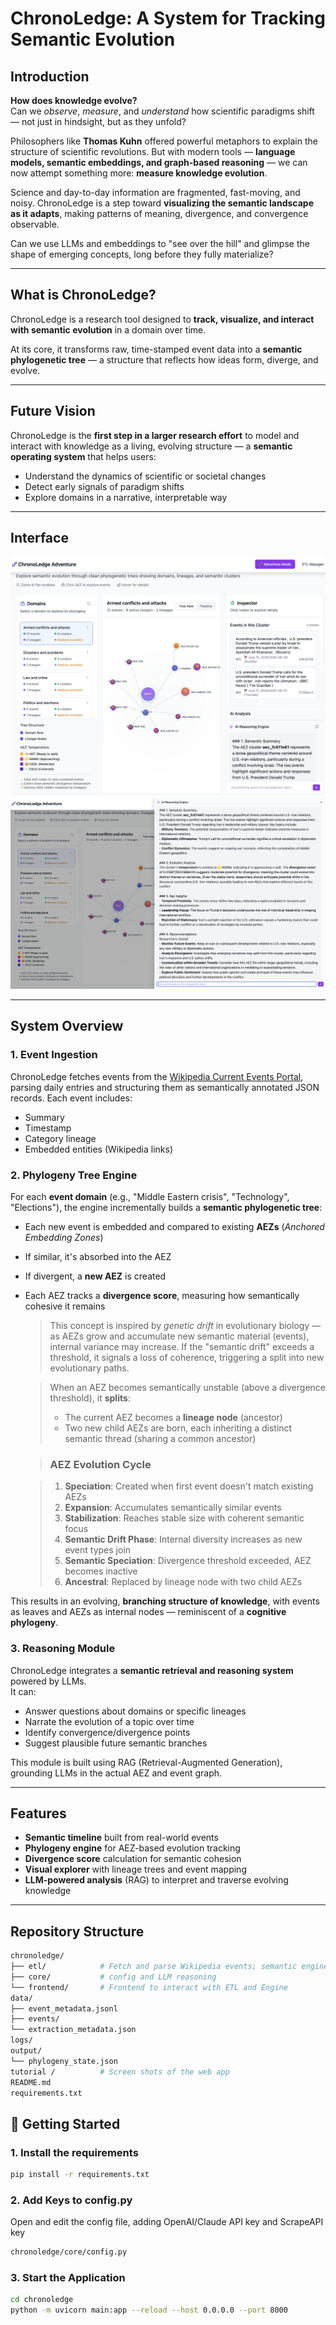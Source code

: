 # ChronoLedge: A System for Tracking Semantic Evolution

## Introduction

**How does knowledge evolve?**  
Can we *observe*, *measure*, and *understand* how scientific paradigms shift — not just in hindsight, but as they unfold?

Philosophers like **Thomas Kuhn** offered powerful metaphors to explain the structure of scientific revolutions. But with modern tools — **language models, semantic embeddings, and graph-based reasoning** — we can now attempt something more:  **measure knowledge evolution**.

Science and day-to-day information are fragmented, fast-moving, and noisy. ChronoLedge is a step toward **visualizing the semantic landscape as it adapts**, making patterns of meaning, divergence, and convergence observable.

Can we use LLMs and embeddings to "see over the hill" and glimpse the shape of emerging concepts, long before they fully materialize?

---

## What is ChronoLedge?

ChronoLedge is a research tool designed to **track, visualize, and interact with semantic evolution** in a domain over time.

At its core, it transforms raw, time-stamped event data into a **semantic phylogenetic tree** — a structure that reflects how ideas form, diverge, and evolve.

---

## Future Vision

ChronoLedge is the **first step in a larger research effort** to model and interact with knowledge as a living, evolving structure — a **semantic operating system** that helps users:

- Understand the dynamics of scientific or societal changes
- Detect early signals of paradigm shifts
- Explore domains in a narrative, interpretable way

---

## Interface

![Frontend](tutorial/adventure_page_overview.png)
![Frontend](tutorial/llm_powered_chat_overview.png)

---

## System Overview

### 1. Event Ingestion  
ChronoLedge fetches events from the [Wikipedia Current Events Portal](https://en.wikipedia.org/wiki/Portal:Current_events), parsing daily entries and structuring them as semantically annotated JSON records. Each event includes:
- Summary
- Timestamp
- Category lineage
- Embedded entities (Wikipedia links)

### 2. Phylogeny Tree Engine  
For each **event domain** (e.g., "Middle Eastern crisis", "Technology", "Elections"), the engine incrementally builds a **semantic phylogenetic tree**:

- Each new event is embedded and compared to existing **AEZs** (*Anchored Embedding Zones*)
- If similar, it's absorbed into the AEZ
- If divergent, a **new AEZ** is created
- Each AEZ tracks a **divergence score**, measuring how semantically cohesive it remains
  > This concept is inspired by *genetic drift* in evolutionary biology — as AEZs grow and accumulate new semantic material (events), internal variance may increase. If the "semantic drift" exceeds a threshold, it signals a loss of coherence, triggering a split into new evolutionary paths.

  > When an AEZ becomes semantically unstable (above a divergence threshold), it **splits**:
  > - The current AEZ becomes a **lineage node** (ancestor)
  > - Two new child AEZs are born, each inheriting a distinct semantic thread (sharing a common ancestor)

  > ### **AEZ Evolution Cycle**

  > 1. **Speciation**: Created when first event doesn't match existing AEZs
  > 2. **Expansion**: Accumulates semantically similar events
  > 3. **Stabilization**: Reaches stable size with coherent semantic focus
  > 4. **Semantic Drift Phase**: Internal diversity increases as new event types join
  > 5. **Semantic Speciation**: Divergence threshold exceeded, AEZ becomes inactive
  > 6. **Ancestral**: Replaced by lineage node with two child AEZs

This results in an evolving, **branching structure of knowledge**, with events as leaves and AEZs as internal nodes — reminiscent of a **cognitive phylogeny**.

### 3. Reasoning Module  
ChronoLedge integrates a **semantic retrieval and reasoning system** powered by LLMs.  
It can:
- Answer questions about domains or specific lineages
- Narrate the evolution of a topic over time
- Identify convergence/divergence points
- Suggest plausible future semantic branches

This module is built using RAG (Retrieval-Augmented Generation), grounding LLMs in the actual AEZ and event graph.

---

## Features

-  **Semantic timeline** built from real-world events
-  **Phylogeny engine** for AEZ-based evolution tracking
-  **Divergence score** calculation for semantic cohesion
-  **Visual explorer** with lineage trees and event mapping
-  **LLM-powered analysis** (RAG) to interpret and traverse evolving knowledge

---

## Repository Structure

```bash
chronoledge/
├── etl/            # Fetch and parse Wikipedia events; semantic engine to load phylogeny tree 
├── core/           # config and LLM reasoning
└── frontend/       # Frontend to interact with ETL and Engine
data/
├── event_metadata.jsonl
├── events/
└── extraction_metadata.json
logs/
output/
└── phylogeny_state.json
tutorial /          # Screen shots of the web app 
README.md
requirements.txt
```


## 🚀 Getting Started

### 1. **Install the requirements**
```bash
pip install -r requirements.txt
```

### 2. **Add Keys to config.py**
Open and edit the config file, adding OpenAI/Claude API key and ScrapeAPI key
```bash
chronoledge/core/config.py
```

### 3. **Start the Application**
```bash
cd chronoledge
python -m uvicorn main:app --reload --host 0.0.0.0 --port 8000
```
